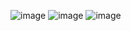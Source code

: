 ![image](https://github.com/rolando1803/bigdata/assets/55965131/02ae428b-e696-462d-9f47-abcec0f917f5)
![image](https://github.com/rolando1803/bigdata/assets/55965131/359ffa32-297c-497c-aec6-3cd72cd9b490)
![image](https://github.com/rolando1803/bigdata/assets/55965131/8196a2a3-70b3-48c8-9a55-73abda81e1e5)
